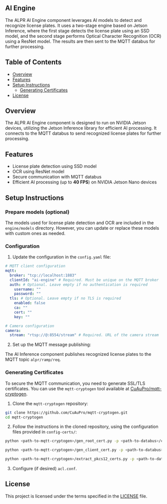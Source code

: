 ## AI Engine

The ALPR AI Engine component leverages AI models to detect and recognize license plates. It uses a two-stage engine
based on Jetson Inference, where the first stage detects the license plate using an SSD model, and the second stage
performs Optical Character Recognition (OCR) using a ResNet model. The results are then sent to the MQTT databus for
further processing.

## Table of Contents

- [Overview](#overview)
- [Features](#features)
- [Setup Instructions](#setup-instructions)
    - [Generating Certificates](#generating-certificates)
- [License](#license)

## Overview <a id='overview'></a>

The ALPR AI Engine component is designed to run on NVIDIA Jetson devices, utilizing the Jetson Inference library for
efficient AI processing. It connects to the MQTT databus to send recognized license plates for further processing.

## Features <a id='features'></a>

- License plate detection using SSD model
- OCR using ResNet model
- Secure communication with MQTT databus
- Efficient AI processing (up to **40 FPS**) on NVIDIA Jetson Nano devices

## Setup Instructions <a id='setup-instructions'></a>

### Prepare models (optional)

The models used for license plate detection and OCR are included in the `engine/models` directory. However, you can
update or replace these models with custom ones as needed.

### Configuration

1. Update the configuration in the `config.yaml` file:

  ```yaml
  # MQTT client configuration
  mqtt:
    broker: "tcp://localhost:1883"
    clientId: "ai-engine" # Required. Must be unique on the MQTT broker
    auth: # Optional. Leave empty if no authentication is required
      username: ""
      password: ""
    tls: # Optional. Leave empty if no TLS is required
      enabled: false
      ca: ""
      cert: ""
      key: ""
  
  # Camera configuration
  camera:
    stream: "rtsp://@:8554/stream" # Required. URL of the camera stream
  ```

2. Set up the MQTT message publishing:

The AI Inference component publishes recognized license plates to the MQTT topic `alpr/ramp/req`.

### Generating Certificates  <a id='generating-certificates'></a>

To secure the MQTT communication, you need to generate SSL/TLS certificates. You can use the `mqtt-cryptogen` tool
available at [CuAuPro/mqtt-cryptogen](https://github.com/CuAuPro/mqtt-cryptogen).

1. Clone the `mqtt-cryptogen` repository:

```bash
git clone https://github.com/CuAuPro/mqtt-cryptogen.git
cd mqtt-cryptogen
```

2. Follow the instructions in the cloned repository, using the configuration files provided in `config-certs/`:

```bash
python <path-to-mqtt-cryptogen>/gen_root_cert.py -p <path-to-databus>/config-certs/root_cert_req.json
```

```bash
python <path-to-mqtt-cryptogen>/gen_client_cert.py -p <path-to-databus>/config-certs/client_cert_req.json 
```

```bash
python <path-to-mqtt-cryptogen>/extract_pkcs12_certs.py -p <path-to-databus>/config-certs/extract_pkcs12_req.json
```

3. Configure (if desired) `acl.conf`.

## License <a id='license'></a>

This project is licensed under the terms specified in the [LICENSE](../LICENSE) file.
